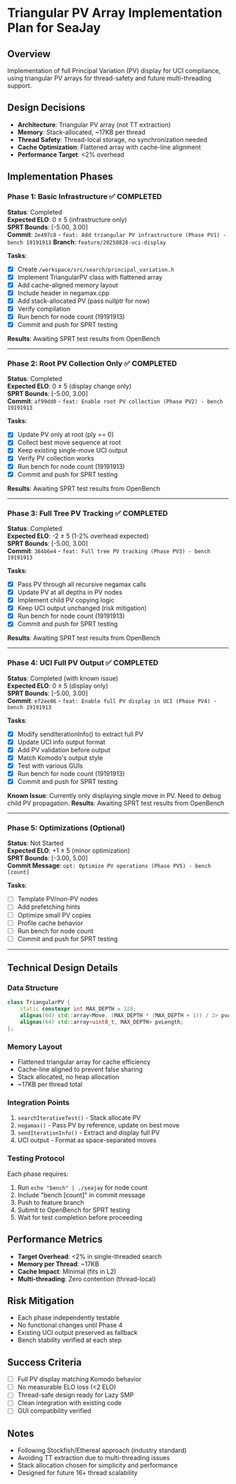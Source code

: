 # Triangular PV Array Implementation Plan for SeaJay

## Overview
Implementation of full Principal Variation (PV) display for UCI compliance, using triangular PV arrays for thread-safety and future multi-threading support.

## Design Decisions
- **Architecture**: Triangular PV array (not TT extraction)
- **Memory**: Stack-allocated, ~17KB per thread
- **Thread Safety**: Thread-local storage, no synchronization needed
- **Cache Optimization**: Flattened array with cache-line alignment
- **Performance Target**: <2% overhead

## Implementation Phases

### Phase 1: Basic Infrastructure ✅ COMPLETED
**Status**: Completed  
**Expected ELO**: 0 ± 5 (infrastructure only)  
**SPRT Bounds**: [-5.00, 3.00]  
**Commit**: `2e497c8` - `feat: Add triangular PV infrastructure (Phase PV1) - bench 19191913`
**Branch**: `feature/20250828-uci-display`

**Tasks**:
- [x] Create `/workspace/src/search/principal_variation.h`
- [x] Implement TriangularPV class with flattened array
- [x] Add cache-aligned memory layout
- [x] Include header in negamax.cpp
- [x] Add stack-allocated PV (pass nullptr for now)
- [x] Verify compilation
- [x] Run bench for node count (19191913)
- [x] Commit and push for SPRT testing

**Results**: Awaiting SPRT test results from OpenBench

---

### Phase 2: Root PV Collection Only ✅ COMPLETED
**Status**: Completed  
**Expected ELO**: 0 ± 5 (display change only)  
**SPRT Bounds**: [-5.00, 3.00]  
**Commit**: `af99dd0` - `feat: Enable root PV collection (Phase PV2) - bench 19191913`

**Tasks**:
- [x] Update PV only at root (ply == 0)
- [x] Collect best move sequence at root
- [x] Keep existing single-move UCI output
- [x] Verify PV collection works
- [x] Run bench for node count (19191913)
- [x] Commit and push for SPRT testing

**Results**: Awaiting SPRT test results from OpenBench

---

### Phase 3: Full Tree PV Tracking ✅ COMPLETED
**Status**: Completed  
**Expected ELO**: -2 ± 5 (1-2% overhead expected)  
**SPRT Bounds**: [-5.00, 3.00]  
**Commit**: `384b6e4` - `feat: Full tree PV tracking (Phase PV3) - bench 19191913`

**Tasks**:
- [x] Pass PV through all recursive negamax calls
- [x] Update PV at all depths in PV nodes
- [x] Implement child PV copying logic
- [x] Keep UCI output unchanged (risk mitigation)
- [x] Run bench for node count (19191913)
- [x] Commit and push for SPRT testing

**Results**: Awaiting SPRT test results from OpenBench

---

### Phase 4: UCI Full PV Output ✅ COMPLETED
**Status**: Completed (with known issue)  
**Expected ELO**: 0 ± 5 (display only)  
**SPRT Bounds**: [-5.00, 3.00]  
**Commit**: `ef2ee06` - `feat: Enable full PV display in UCI (Phase PV4) - bench 19191913`

**Tasks**:
- [x] Modify sendIterationInfo() to extract full PV
- [x] Update UCI info output format
- [x] Add PV validation before output
- [x] Match Komodo's output style
- [x] Test with various GUIs
- [x] Run bench for node count (19191913)
- [x] Commit and push for SPRT testing

**Known Issue**: Currently only displaying single move in PV. Need to debug child PV propagation.
**Results**: Awaiting SPRT test results from OpenBench

---

### Phase 5: Optimizations (Optional)
**Status**: Not Started  
**Expected ELO**: +1 ± 5 (minor optimization)  
**SPRT Bounds**: [-3.00, 5.00]  
**Commit Message**: `opt: Optimize PV operations (Phase PV5) - bench [count]`

**Tasks**:
- [ ] Template PV/non-PV nodes
- [ ] Add prefetching hints
- [ ] Optimize small PV copies
- [ ] Profile cache behavior
- [ ] Run bench for node count
- [ ] Commit and push for SPRT testing

---

## Technical Design Details

### Data Structure
```cpp
class TriangularPV {
    static constexpr int MAX_DEPTH = 128;
    alignas(64) std::array<Move, (MAX_DEPTH * (MAX_DEPTH + 1)) / 2> pvArray;
    alignas(64) std::array<uint8_t, MAX_DEPTH> pvLength;
};
```

### Memory Layout
- Flattened triangular array for cache efficiency
- Cache-line aligned to prevent false sharing
- Stack allocated, no heap allocation
- ~17KB per thread total

### Integration Points
1. `searchIterativeTest()` - Stack allocate PV
2. `negamax()` - Pass PV by reference, update on best move
3. `sendIterationInfo()` - Extract and display full PV
4. UCI output - Format as space-separated moves

### Testing Protocol
Each phase requires:
1. Run `echo "bench" | ./seajay` for node count
2. Include "bench [count]" in commit message
3. Push to feature branch
4. Submit to OpenBench for SPRT testing
5. Wait for test completion before proceeding

## Performance Metrics
- **Target Overhead**: <2% in single-threaded search
- **Memory per Thread**: ~17KB
- **Cache Impact**: Minimal (fits in L2)
- **Multi-threading**: Zero contention (thread-local)

## Risk Mitigation
- Each phase independently testable
- No functional changes until Phase 4
- Existing UCI output preserved as fallback
- Bench stability verified at each step

## Success Criteria
- [ ] Full PV display matching Komodo behavior
- [ ] No measurable ELO loss (<2 ELO)
- [ ] Thread-safe design ready for Lazy SMP
- [ ] Clean integration with existing code
- [ ] GUI compatibility verified

## Notes
- Following Stockfish/Ethereal approach (industry standard)
- Avoiding TT extraction due to multi-threading issues
- Stack allocation chosen for simplicity and performance
- Designed for future 16+ thread scalability